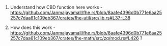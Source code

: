 1. Understand how CBD function here works - https://github.com/Janmajayamall/fhe.rs/blob/8aafe4396d0b771e6aa25257c7daa61c109eb367/crates/fhe-util/src/lib.rs#L37-L38

2. How does this work - https://github.com/Janmajayamall/fhe.rs/blob/8aafe4396d0b771e6aa25257c7daa61c109eb367/crates/fhe-math/src/zq/mod.rs#L426 ?
